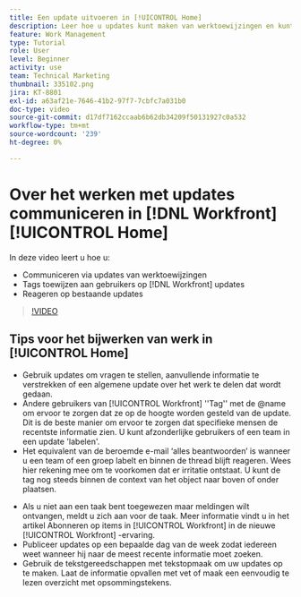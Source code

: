 ```yaml
---
title: Een update uitvoeren in [!UICONTROL Home]
description: Leer hoe u updates kunt maken van werktoewijzingen en kunt reageren op bestaande updates. De gebruikers van de markering  [!DNL Workfront]  in updates zodat worden zij op de hoogte gebracht van de mededeling.
feature: Work Management
type: Tutorial
role: User
level: Beginner
activity: use
team: Technical Marketing
thumbnail: 335102.png
jira: KT-8801
exl-id: a63af21e-7646-41b2-97f7-7cbfc7a031b0
doc-type: video
source-git-commit: d17df7162ccaab6b62db34209f50131927c0a532
workflow-type: tm+mt
source-wordcount: '239'
ht-degree: 0%

---
```


# Over het werken met updates communiceren in [!DNL Workfront] [!UICONTROL Home]

In deze video leert u hoe u:

* Communiceren via updates van werktoewijzingen
* Tags toewijzen aan gebruikers op [!DNL Workfront] updates
* Reageren op bestaande updates

>[!VIDEO](https://video.tv.adobe.com/v/335102/?quality=12&learn=on&enablevpops)

## Tips voor het bijwerken van werk in [!UICONTROL Home]

* Gebruik updates om vragen te stellen, aanvullende informatie te verstrekken of een algemene update over het werk te delen dat wordt gedaan.
* Andere gebruikers van [!UICONTROL Workfront] &#39;&#39;Tag&#39;&#39; met de @name om ervoor te zorgen dat ze op de hoogte worden gesteld van de update. Dit is de beste manier om ervoor te zorgen dat specifieke mensen de recentste informatie zien. U kunt afzonderlijke gebruikers of een team in een update &#39;labelen&#39;.
* Het equivalent van de beroemde e-mail ‘alles beantwoorden’ is wanneer u een team of een groep labelt en binnen de thread blijft reageren. Wees hier rekening mee om te voorkomen dat er irritatie ontstaat. U kunt de tag nog steeds binnen de context van het object naar boven of onder plaatsen.

<!---
paragraph below needs a hyperlink to an article
--->

* Als u niet aan een taak bent toegewezen maar meldingen wilt ontvangen, meldt u zich aan voor de taak. Meer informatie vindt u in het artikel Abonneren op items in [!UICONTROL Workfront] in de nieuwe [!UICONTROL Workfront] -ervaring.
* Publiceer updates op een bepaalde dag van de week zodat iedereen weet wanneer hij naar de meest recente informatie moet zoeken.
* Gebruik de tekstgereedschappen met tekstopmaak om uw updates op te maken. Laat de informatie opvallen met vet of maak een eenvoudig te lezen overzicht met opsommingstekens.

<!---
learn more URLs
--->
